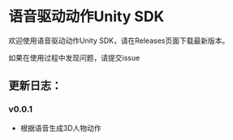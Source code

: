 # 语音驱动动作Unity SDK
欢迎使用语音驱动动作Unity SDK，请在Releases页面下载最新版本。

如果在使用过程中发现问题，请提交issue
## 更新日志：
### v0.0.1
- 根据语音生成3D人物动作
